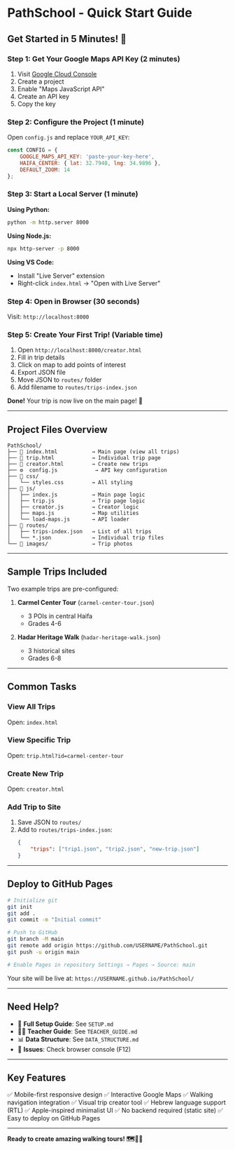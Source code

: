# PathSchool - Quick Start Guide

## Get Started in 5 Minutes! 🚀

### Step 1: Get Your Google Maps API Key (2 minutes)

1. Visit [Google Cloud Console](https://console.cloud.google.com/)
2. Create a project
3. Enable "Maps JavaScript API"
4. Create an API key
5. Copy the key

### Step 2: Configure the Project (1 minute)

Open `config.js` and replace `YOUR_API_KEY`:

```javascript
const CONFIG = {
    GOOGLE_MAPS_API_KEY: 'paste-your-key-here',
    HAIFA_CENTER: { lat: 32.7940, lng: 34.9896 },
    DEFAULT_ZOOM: 14
};
```

### Step 3: Start a Local Server (1 minute)

**Using Python:**
```bash
python -m http.server 8000
```

**Using Node.js:**
```bash
npx http-server -p 8000
```

**Using VS Code:**
- Install "Live Server" extension
- Right-click `index.html` → "Open with Live Server"

### Step 4: Open in Browser (30 seconds)

Visit: `http://localhost:8000`

### Step 5: Create Your First Trip! (Variable time)

1. Open `http://localhost:8000/creator.html`
2. Fill in trip details
3. Click on map to add points of interest
4. Export JSON file
5. Move JSON to `routes/` folder
6. Add filename to `routes/trips-index.json`

**Done!** Your trip is now live on the main page! 🎉

---

## Project Files Overview

```
PathSchool/
├── 📄 index.html           → Main page (view all trips)
├── 📄 trip.html            → Individual trip page
├── 📄 creator.html         → Create new trips
├── ⚙️  config.js            → API key configuration
├── 📁 css/
│   └── styles.css         → All styling
├── 📁 js/
│   ├── index.js           → Main page logic
│   ├── trip.js            → Trip page logic
│   ├── creator.js         → Creator logic
│   ├── maps.js            → Map utilities
│   └── load-maps.js       → API loader
├── 📁 routes/
│   ├── trips-index.json   → List of all trips
│   └── *.json             → Individual trip files
└── 📁 images/              → Trip photos
```

---

## Sample Trips Included

Two example trips are pre-configured:

1. **Carmel Center Tour** (`carmel-center-tour.json`)
   - 3 POIs in central Haifa
   - Grades 4-6

2. **Hadar Heritage Walk** (`hadar-heritage-walk.json`)
   - 3 historical sites
   - Grades 6-8

---

## Common Tasks

### View All Trips
Open: `index.html`

### View Specific Trip
Open: `trip.html?id=carmel-center-tour`

### Create New Trip
Open: `creator.html`

### Add Trip to Site
1. Save JSON to `routes/`
2. Add to `routes/trips-index.json`:
   ```json
   {
       "trips": ["trip1.json", "trip2.json", "new-trip.json"]
   }
   ```

---

## Deploy to GitHub Pages

```bash
# Initialize git
git init
git add .
git commit -m "Initial commit"

# Push to GitHub
git branch -M main
git remote add origin https://github.com/USERNAME/PathSchool.git
git push -u origin main

# Enable Pages in repository Settings → Pages → Source: main
```

Your site will be live at:
`https://USERNAME.github.io/PathSchool/`

---

## Need Help?

- 📖 **Full Setup Guide**: See `SETUP.md`
- 👩‍🏫 **Teacher Guide**: See `TEACHER_GUIDE.md`
- 📊 **Data Structure**: See `DATA_STRUCTURE.md`
- 🐛 **Issues**: Check browser console (F12)

---

## Key Features

✅ Mobile-first responsive design
✅ Interactive Google Maps
✅ Walking navigation integration
✅ Visual trip creator tool
✅ Hebrew language support (RTL)
✅ Apple-inspired minimalist UI
✅ No backend required (static site)
✅ Easy to deploy on GitHub Pages

---

**Ready to create amazing walking tours! 🗺️🚶‍♂️**
